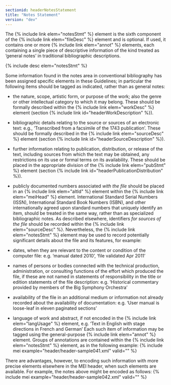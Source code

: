 ```yaml
---
sectionid: headerNotesStatement
title: "Notes Statement"
version: "dev"
---
```


The {% include link elem="notesStmt" %} element is the sixth component of the {% include link elem="fileDesc" %} element and is optional. If used, it contains one or more {% include link elem="annot" %} elements, each containing a single piece of descriptive information of the kind treated as ‘general notes’ in traditional bibliographic descriptions.

  
{% include desc elem="notesStmt" %} 
 

Some information found in the notes area in conventional bibliography has been assigned specific elements in these Guidelines; in particular the following items should be tagged as indicated, rather than as general notes:

- the nature, scope, artistic form, or purpose of the work; also the genre or other intellectual category to which it may belong. These should be formally described within the {% include link elem="workDesc" %} element (section {% include link id="headerWorkDescription" %}).
- bibliographic details relating to the source or sources of an electronic text: e.g., ‘Transcribed from a facsimile of the 1743 publication’. These should be formally described in the {% include link elem="sourceDesc" %} element (section {% include link id="headerSourceDescription" %}).
- further information relating to publication, distribution, or release of the text, including sources from which the text may be obtained, any restrictions on its use or formal terms on its availability. These should be placed in the appropriate division of the {% include link elem="pubStmt" %} element (section {% include link id="headerPublicationDistribution" %}).
- publicly documented numbers associated *with the file* should be placed in an {% include link elem="altId" %} element within the {% include link elem="meiHead" %} element. International Standard Serial Numbers (ISSN), International Standard Book Numbers (ISBN), and other internationally agreed upon standard numbers that uniquely identify an item, should be treated in the same way, rather than as specialized bibliographic notes. As described elsewhere, identifiers *for sources of the file* should be recorded within the {% include link elem="sourceDesc" %}.
Nevertheless, the {% include link elem="notesStmt" %} element may be used to record potentially significant details about the file and its features, for example:

- dates, when they are relevant to the content or condition of the computer file: e.g. ‘manual dated 2010’, ‘file validated Apr 2011’
- names of persons or bodies connected with the technical production, administration, or consulting functions of the effort which produced the file, if these are not named in statements of responsibility in the title or edition statements of the file description: e.g. ‘Historical commentary provided by members of the Big Symphony Orchestra’
- availability of the file in an additional medium or information not already recorded about the availability of documentation: e.g. ‘User manual is loose-leaf in eleven paginated sections’
- language of work and abstract, if not encoded in the {% include link elem="langUsage" %} element, e.g. ‘Text in English with stage directions in French and German’
Each such item of information may be tagged using the general-purpose {% include link elem="annot" %} element. Groups of annotations are contained within the {% include link elem="notesStmt" %} element, as in the following example:
{% include mei example="header/header-sample041.xml" valid="" %}
    
There are advantages, however, to encoding such information with more precise elements elsewhere in the MEI header, when such elements are available. For example, the notes above might be encoded as follows:
{% include mei example="header/header-sample042.xml" valid="" %}
    